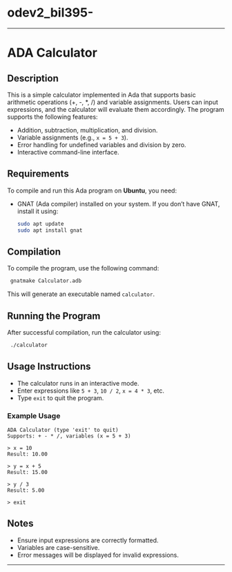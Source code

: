 # odev2_bil395-

***
# ADA Calculator

## Description
This is a simple calculator implemented in Ada that supports basic arithmetic operations (+, -, *, /) and variable assignments. Users can input expressions, and the calculator will evaluate them accordingly. The program supports the following features:

- Addition, subtraction, multiplication, and division.
- Variable assignments (e.g., `x = 5 + 3`).
- Error handling for undefined variables and division by zero.
- Interactive command-line interface.

## Requirements
To compile and run this Ada program on **Ubuntu**, you need:

- GNAT (Ada compiler) installed on your system. If you don’t have GNAT, install it using:
  
  ```sh
  sudo apt update
  sudo apt install gnat
  ```

## Compilation
To compile the program, use the following command:

```sh
 gnatmake Calculator.adb
```

This will generate an executable named `calculator`.

## Running the Program
After successful compilation, run the calculator using:

```sh
 ./calculator
```

## Usage Instructions
- The calculator runs in an interactive mode.
- Enter expressions like `5 + 3`, `10 / 2`, `x = 4 * 3`, etc.
- Type `exit` to quit the program.

### Example Usage
```
ADA Calculator (type 'exit' to quit)
Supports: + - * /, variables (x = 5 + 3)

> x = 10
Result: 10.00

> y = x + 5
Result: 15.00

> y / 3
Result: 5.00

> exit
```

## Notes
- Ensure input expressions are correctly formatted.
- Variables are case-sensitive.
- Error messages will be displayed for invalid expressions.

***

